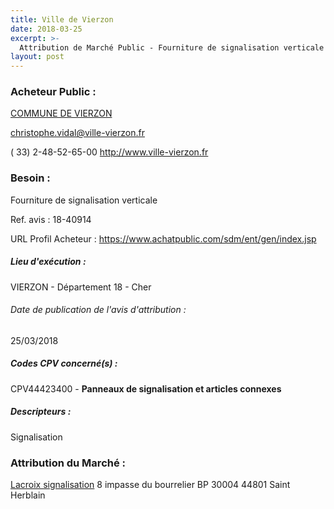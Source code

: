 ```yaml
---
title: Ville de Vierzon
date: 2018-03-25
excerpt: >-
  Attribution de Marché Public - Fourniture de signalisation verticale
layout: post
---
```


### Acheteur Public : 
<a href="/acheteur-32/siren-211802798"> COMMUNE DE VIERZON</a><br/>



christophe.vidal@ville-vierzon.fr

( 33) 2-48-52-65-00
http://www.ville-vierzon.fr
### Besoin :

Fourniture de signalisation verticale

Ref. avis : 18-40914

URL Profil Acheteur : https://www.achatpublic.com/sdm/ent/gen/index.jsp

##### Lieu d'exécution :

VIERZON - Département 18 - Cher

###### Date de publication de l'avis d'attribution : 
25/03/2018

##### Codes CPV concerné(s) :
CPV44423400 - **Panneaux de signalisation et articles connexes** <br/>

##### Descripteurs :
Signalisation <br/>

### Attribution du Marché :
<a href="/entreprise-259/siren-409065984"> Lacroix signalisation</a>    8 impasse du bourrelier BP 30004 44801 Saint Herblain <br/>
